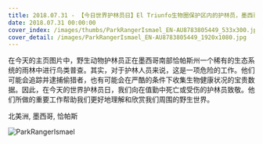 ```yaml
---
title: 2018.07.31 - 【今日世界护林员日】El Triunfo生物圈保护区内的护林员，墨西哥 (© Chico Sanchez/Aurora Photos)
date: 2018.07.31 00:00:00
cover_index: /images/thumbs/ParkRangerIsmael_EN-AU8783805449_533x300.jpg
cover_detail: /images/ParkRangerIsmael_EN-AU8783805449_1920x1080.jpg
---
```


在今天的主页图片中，野生动物护林员正在墨西哥南部恰帕斯州一个稀有的生态系统的雨林中进行鸟类普查。其实，对于护林人员来说，这是一项危险的工作。他们可能会追踪并逮捕偷猎者，也有可能会在严酷的条件下收集生物健康状况的宝贵数据。因此，在今天的世界护林员日，我们向在值勤中死亡或受伤的护林员致敬。他们所做的重要工作帮助我们更好地理解和欣赏我们周围的野生世界。

北美洲, 墨西哥, 恰帕斯

![ParkRangerIsmael](/images/ParkRangerIsmael_EN-AU8783805449_1920x1080.jpg)
